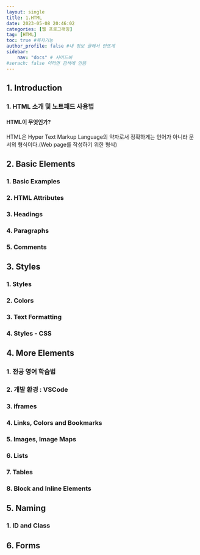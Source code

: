 ```yaml
---
layout: single
title: 1.HTML
date: 2023-05-08 20:46:02
categories: [웹 프로그래밍]
tag: [HTML]
toc: true #목차기능
author_profile: false #내 정보 글에서 안뜨게
sidebar:
    nav: "docs" # 사이드바
#serach: false 이러면 검색에 안뜸
---
```



## 1. Introduction
### 1. HTML 소개 및 노트패드 사용법
#### HTML이 무엇인가?
HTML은 Hyper Text Markup Language의 약자로서 정확하게는 언어가 아니라 문서의 형식이다.(Web page를 작성하기 위한 형식)

## 2. Basic Elements
### 1. Basic Examples
### 2. HTML Attributes
### 3. Headings
### 4. Paragraphs
### 5. Comments

## 3. Styles
### 1. Styles
### 2. Colors
### 3. Text Formatting
### 4. Styles - CSS

## 4. More Elements
### 1. 전공 영어 학습법
### 2. 개발 환경 : VSCode
### 3. iframes
### 4. Links, Colors and Bookmarks
### 5. Images, Image Maps
### 6. Lists
### 7. Tables
### 8. Block and Inline Elements

## 5. Naming
### 1. ID and Class

## 6. Forms
